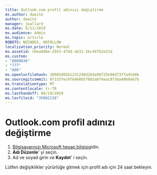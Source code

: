 ```yaml
---
title: Outlook.com profil adınızı değiştirme
ms.author: daeite
author: daeite
manager: joallard
ms.date: 6/11/2019
ms.audience: Admin
ms.topic: article
ROBOTS: NOINDEX, NOFOLLOW
localization_priority: Normal
ms.assetid: c0ea9dbe-2953-474d-ab31-2bc447b2e21d
ms.custom:
- "8000036"
- "777"
- "806"
ms.openlocfilehash: 38903d02b1231240d26da96f25e96d73ffa4548b
ms.sourcegitcommit: 87153fec6f6468b57893abf4aac073ba4068e67b
ms.translationtype: MT
ms.contentlocale: tr-TR
ms.lasthandoff: 06/19/2019
ms.locfileid: "35062116"
---
```

# <a name="change-your-profile-name-in-outlookcom"></a>Outlook.com profil adınızı değiştirme

1. [Bilgisayarınızı Microsoft hesap bilgisi](https://go.microsoft.com/fwlink/p/?linkid=860841)gidin.
2. **Adı Düzenle**' yi seçin.
3. Ad ve soyad girin ve **Kaydet**' i seçin.

Lütfen değişiklikler yürürlüğe gitmek için profil adı için 24 saat bekleyin.